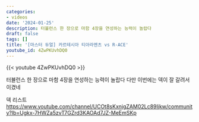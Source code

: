 ```yaml
---
categories:
- videos
date: '2024-01-25'
description: 터뷸런스 한 장으로 마함 4장을 연성하는 능력이 놀랍다
draft: false
tags: []
title: '[마스터 듀얼] 카르테시아 티아라멘츠 vs R-ACE'
youtube_id: 4ZwPKUvhDQ0
---
```



{{< youtube 4ZwPKUvhDQ0 >}}

터뷸런스 한 장으로 마함 4장을 연성하는 능력이 놀랍다
다만 이번에는 덱이 잘 갈려서 이겼네

덱 리스트
https://www.youtube.com/channel/UCOt8sKxnjgZAM02Lc89Ijkw/community?lb=Ugkx-7HWZa5zvT7GZrd3KAOAd7JZ-MeEmSKp